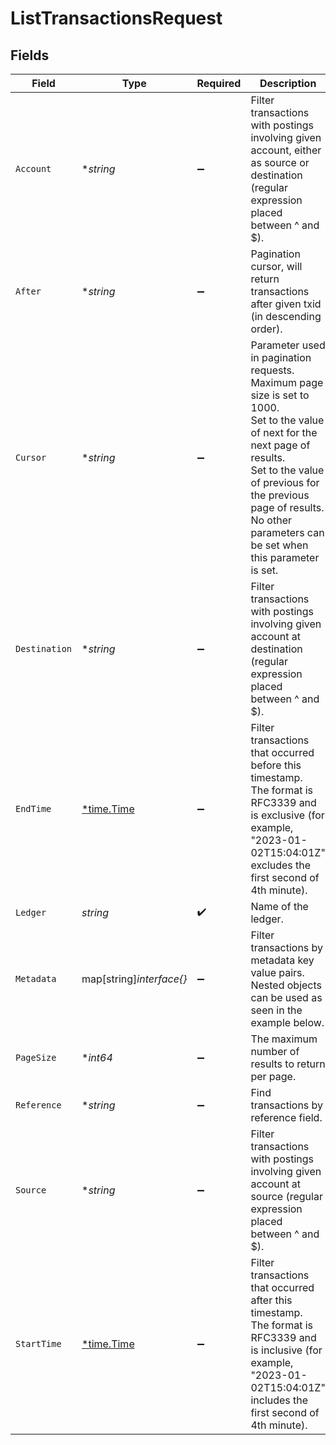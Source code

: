 # ListTransactionsRequest


## Fields

| Field                                                                                                                                                                                                                                                      | Type                                                                                                                                                                                                                                                       | Required                                                                                                                                                                                                                                                   | Description                                                                                                                                                                                                                                                | Example                                                                                                                                                                                                                                                    |
| ---------------------------------------------------------------------------------------------------------------------------------------------------------------------------------------------------------------------------------------------------------- | ---------------------------------------------------------------------------------------------------------------------------------------------------------------------------------------------------------------------------------------------------------- | ---------------------------------------------------------------------------------------------------------------------------------------------------------------------------------------------------------------------------------------------------------- | ---------------------------------------------------------------------------------------------------------------------------------------------------------------------------------------------------------------------------------------------------------- | ---------------------------------------------------------------------------------------------------------------------------------------------------------------------------------------------------------------------------------------------------------- |
| `Account`                                                                                                                                                                                                                                                  | **string*                                                                                                                                                                                                                                                  | :heavy_minus_sign:                                                                                                                                                                                                                                         | Filter transactions with postings involving given account, either as source or destination (regular expression placed between ^ and $).                                                                                                                    | users:001                                                                                                                                                                                                                                                  |
| `After`                                                                                                                                                                                                                                                    | **string*                                                                                                                                                                                                                                                  | :heavy_minus_sign:                                                                                                                                                                                                                                         | Pagination cursor, will return transactions after given txid (in descending order).                                                                                                                                                                        | 1234                                                                                                                                                                                                                                                       |
| `Cursor`                                                                                                                                                                                                                                                   | **string*                                                                                                                                                                                                                                                  | :heavy_minus_sign:                                                                                                                                                                                                                                         | Parameter used in pagination requests. Maximum page size is set to 1000.<br/>Set to the value of next for the next page of results.<br/>Set to the value of previous for the previous page of results.<br/>No other parameters can be set when this parameter is set.<br/> | aHR0cHM6Ly9nLnBhZ2UvTmVrby1SYW1lbj9zaGFyZQ==                                                                                                                                                                                                               |
| `Destination`                                                                                                                                                                                                                                              | **string*                                                                                                                                                                                                                                                  | :heavy_minus_sign:                                                                                                                                                                                                                                         | Filter transactions with postings involving given account at destination (regular expression placed between ^ and $).                                                                                                                                      | users:001                                                                                                                                                                                                                                                  |
| `EndTime`                                                                                                                                                                                                                                                  | [*time.Time](https://pkg.go.dev/time#Time)                                                                                                                                                                                                                 | :heavy_minus_sign:                                                                                                                                                                                                                                         | Filter transactions that occurred before this timestamp.<br/>The format is RFC3339 and is exclusive (for example, "2023-01-02T15:04:01Z" excludes the first second of 4th minute).<br/>                                                                    |                                                                                                                                                                                                                                                            |
| `Ledger`                                                                                                                                                                                                                                                   | *string*                                                                                                                                                                                                                                                   | :heavy_check_mark:                                                                                                                                                                                                                                         | Name of the ledger.                                                                                                                                                                                                                                        | ledger001                                                                                                                                                                                                                                                  |
| `Metadata`                                                                                                                                                                                                                                                 | map[string]*interface{}*                                                                                                                                                                                                                                   | :heavy_minus_sign:                                                                                                                                                                                                                                         | Filter transactions by metadata key value pairs. Nested objects can be used as seen in the example below.                                                                                                                                                  |                                                                                                                                                                                                                                                            |
| `PageSize`                                                                                                                                                                                                                                                 | **int64*                                                                                                                                                                                                                                                   | :heavy_minus_sign:                                                                                                                                                                                                                                         | The maximum number of results to return per page.<br/>                                                                                                                                                                                                     |                                                                                                                                                                                                                                                            |
| `Reference`                                                                                                                                                                                                                                                | **string*                                                                                                                                                                                                                                                  | :heavy_minus_sign:                                                                                                                                                                                                                                         | Find transactions by reference field.                                                                                                                                                                                                                      | ref:001                                                                                                                                                                                                                                                    |
| `Source`                                                                                                                                                                                                                                                   | **string*                                                                                                                                                                                                                                                  | :heavy_minus_sign:                                                                                                                                                                                                                                         | Filter transactions with postings involving given account at source (regular expression placed between ^ and $).                                                                                                                                           | users:001                                                                                                                                                                                                                                                  |
| `StartTime`                                                                                                                                                                                                                                                | [*time.Time](https://pkg.go.dev/time#Time)                                                                                                                                                                                                                 | :heavy_minus_sign:                                                                                                                                                                                                                                         | Filter transactions that occurred after this timestamp.<br/>The format is RFC3339 and is inclusive (for example, "2023-01-02T15:04:01Z" includes the first second of 4th minute).<br/>                                                                     |                                                                                                                                                                                                                                                            |